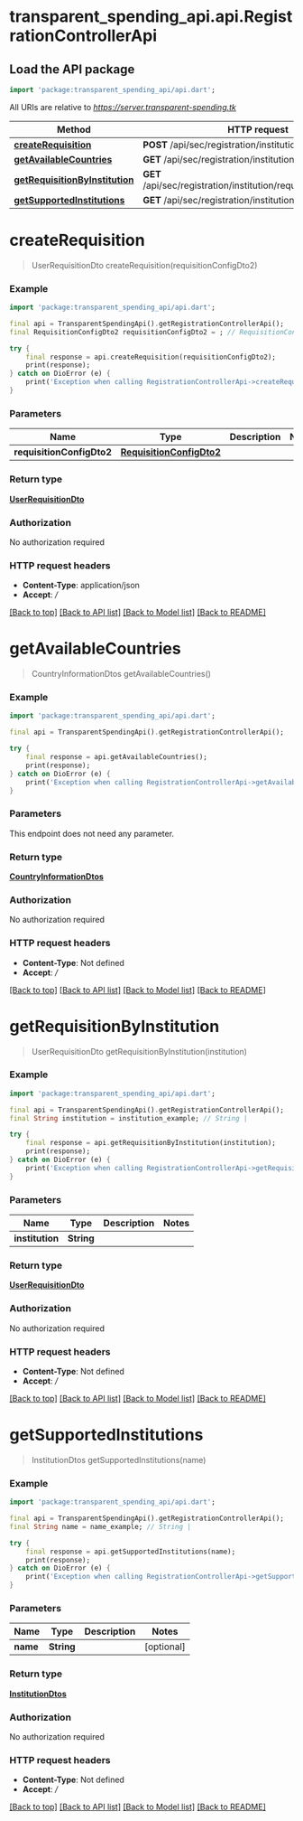 # transparent_spending_api.api.RegistrationControllerApi

## Load the API package
```dart
import 'package:transparent_spending_api/api.dart';
```

All URIs are relative to *https://server.transparent-spending.tk*

Method | HTTP request | Description
------------- | ------------- | -------------
[**createRequisition**](RegistrationControllerApi.md#createrequisition) | **POST** /api/sec/registration/institution/requisition | 
[**getAvailableCountries**](RegistrationControllerApi.md#getavailablecountries) | **GET** /api/sec/registration/institution/country | 
[**getRequisitionByInstitution**](RegistrationControllerApi.md#getrequisitionbyinstitution) | **GET** /api/sec/registration/institution/requisition/{institution} | 
[**getSupportedInstitutions**](RegistrationControllerApi.md#getsupportedinstitutions) | **GET** /api/sec/registration/institution | 


# **createRequisition**
> UserRequisitionDto createRequisition(requisitionConfigDto2)



### Example
```dart
import 'package:transparent_spending_api/api.dart';

final api = TransparentSpendingApi().getRegistrationControllerApi();
final RequisitionConfigDto2 requisitionConfigDto2 = ; // RequisitionConfigDto2 | 

try {
    final response = api.createRequisition(requisitionConfigDto2);
    print(response);
} catch on DioError (e) {
    print('Exception when calling RegistrationControllerApi->createRequisition: $e\n');
}
```

### Parameters

Name | Type | Description  | Notes
------------- | ------------- | ------------- | -------------
 **requisitionConfigDto2** | [**RequisitionConfigDto2**](RequisitionConfigDto2.md)|  | 

### Return type

[**UserRequisitionDto**](UserRequisitionDto.md)

### Authorization

No authorization required

### HTTP request headers

 - **Content-Type**: application/json
 - **Accept**: */*

[[Back to top]](#) [[Back to API list]](../README.md#documentation-for-api-endpoints) [[Back to Model list]](../README.md#documentation-for-models) [[Back to README]](../README.md)

# **getAvailableCountries**
> CountryInformationDtos getAvailableCountries()



### Example
```dart
import 'package:transparent_spending_api/api.dart';

final api = TransparentSpendingApi().getRegistrationControllerApi();

try {
    final response = api.getAvailableCountries();
    print(response);
} catch on DioError (e) {
    print('Exception when calling RegistrationControllerApi->getAvailableCountries: $e\n');
}
```

### Parameters
This endpoint does not need any parameter.

### Return type

[**CountryInformationDtos**](CountryInformationDtos.md)

### Authorization

No authorization required

### HTTP request headers

 - **Content-Type**: Not defined
 - **Accept**: */*

[[Back to top]](#) [[Back to API list]](../README.md#documentation-for-api-endpoints) [[Back to Model list]](../README.md#documentation-for-models) [[Back to README]](../README.md)

# **getRequisitionByInstitution**
> UserRequisitionDto getRequisitionByInstitution(institution)



### Example
```dart
import 'package:transparent_spending_api/api.dart';

final api = TransparentSpendingApi().getRegistrationControllerApi();
final String institution = institution_example; // String | 

try {
    final response = api.getRequisitionByInstitution(institution);
    print(response);
} catch on DioError (e) {
    print('Exception when calling RegistrationControllerApi->getRequisitionByInstitution: $e\n');
}
```

### Parameters

Name | Type | Description  | Notes
------------- | ------------- | ------------- | -------------
 **institution** | **String**|  | 

### Return type

[**UserRequisitionDto**](UserRequisitionDto.md)

### Authorization

No authorization required

### HTTP request headers

 - **Content-Type**: Not defined
 - **Accept**: */*

[[Back to top]](#) [[Back to API list]](../README.md#documentation-for-api-endpoints) [[Back to Model list]](../README.md#documentation-for-models) [[Back to README]](../README.md)

# **getSupportedInstitutions**
> InstitutionDtos getSupportedInstitutions(name)



### Example
```dart
import 'package:transparent_spending_api/api.dart';

final api = TransparentSpendingApi().getRegistrationControllerApi();
final String name = name_example; // String | 

try {
    final response = api.getSupportedInstitutions(name);
    print(response);
} catch on DioError (e) {
    print('Exception when calling RegistrationControllerApi->getSupportedInstitutions: $e\n');
}
```

### Parameters

Name | Type | Description  | Notes
------------- | ------------- | ------------- | -------------
 **name** | **String**|  | [optional] 

### Return type

[**InstitutionDtos**](InstitutionDtos.md)

### Authorization

No authorization required

### HTTP request headers

 - **Content-Type**: Not defined
 - **Accept**: */*

[[Back to top]](#) [[Back to API list]](../README.md#documentation-for-api-endpoints) [[Back to Model list]](../README.md#documentation-for-models) [[Back to README]](../README.md)


